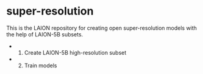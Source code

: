 # super-resolution
This is the LAION repository for creating open super-resolution models with the help of LAION-5B subsets.

- 1) Create LAION-5B high-resolution subset
- 2) Train models
